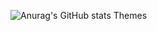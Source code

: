 ![Anurag's GitHub stats](https://github-readme-stats.vercel.app/api?username=NicolasTorresCS&show_icons=true)
Themes
